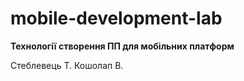 # mobile-development-lab

**Технології створення ПП для мобільних платформ**

Стеблевець Т.
Кошолап В.
